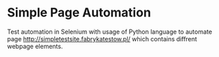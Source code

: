 # Simple Page Automation
Test automation in Selenium with usage of Python language to automate page http://simpletestsite.fabrykatestow.pl/ which contains diffrent webpage elements.
